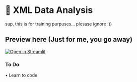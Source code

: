 # 👀 XML Data Analysis

sup, this is for training purpuses... plesase ignore :))

## Preview here (Just for me, you go away)

[![Open in Streamlit](https://static.streamlit.io/badges/streamlit_badge_black_white.svg)](https://inventory-tracker-template.streamlit.app/)

### To Do
• Learn to code
